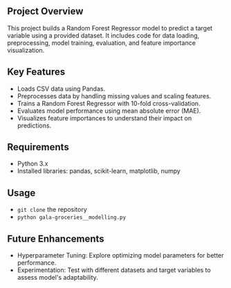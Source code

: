 ## Project Overview

This project builds a Random Forest Regressor model to predict a target variable using a provided dataset. It includes code for data loading, preprocessing, model training, evaluation, and feature importance visualization.

## Key Features
- Loads CSV data using Pandas.
- Preprocesses data by handling missing values and scaling features.
- Trains a Random Forest Regressor with 10-fold cross-validation.
- Evaluates model performance using mean absolute error (MAE).
- Visualizes feature importances to understand their impact on predictions.

## Requirements
- Python 3.x
- Installed libraries: pandas, scikit-learn, matplotlib, numpy

## Usage
- `git clone` the repository
- `python gala-groceries__modelling.py`

## Future Enhancements
- Hyperparameter Tuning: Explore optimizing model parameters for better performance.
- Experimentation: Test with different datasets and target variables to assess model's adaptability.
